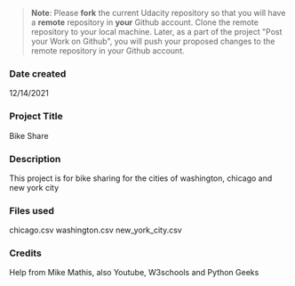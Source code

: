 >**Note**: Please **fork** the current Udacity repository so that you will have a **remote** repository in **your** Github account. Clone the remote repository to your local machine. Later, as a part of the project "Post your Work on Github", you will push your proposed changes to the remote repository in your Github account.

### Date created
12/14/2021

### Project Title
Bike Share

### Description
This project is for bike sharing for the cities of washington, chicago and new york city 

### Files used
chicago.csv
washington.csv
new_york_city.csv


### Credits
Help from Mike Mathis, also Youtube, W3schools and Python Geeks

